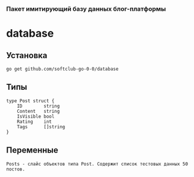 ### Пакет имитирующий базу данных блог-платформы

# database

## Установка

    go get github.com/softclub-go-0-0/database

## Типы

    type Post struct {
        ID        string
        Content   string
        IsVisible bool
        Rating    int
        Tags      []string
    }
        

## Переменные

    Posts - слайс объектов типа Post. Содержит список тестовых данных 50 постов.